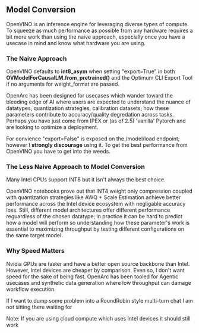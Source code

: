 ## Model Conversion

OpenVINO is an inference engine for leveraging diverse types of compute. To squeeze as much performance as possible from any hardware requires a bit more work than using the naive approach, especially once you have a usecase in mind and know what hardware you are using.

### The Naive Approach

OpenVINO defaults to **int8_asym** when setting "export=True" in both **OVModelForCausalLM.from_pretrained()** and the Optimum CLI Export Tool if no arguments for weight_format are passed. 

OpenArc has been designed for usecases which wander toward the bleeding edge of AI where users are expected to understand the nuance of datatypes, quantization strategies, calibration datasets, how these parameters contribute to accuracy/quality degredation across tasks. Perhaps you have just come from IPEX or (as of 2.5) 'vanilla' Pytorch and are looking to optimize a deployment.

For convience "export=False" is exposed on the /model/load endpoint; however I **strongly discourage** using it. To get the best performance from OpenVINO you have to get into the weeds.

### The Less Naive Approach to Model Conversion

Many Intel CPUs support INT8 but it isn't always the best choice. 

OpenVINO notebooks prove out that INT4 weight only compression coupled with quantization strategies like AWQ + Scale Estimation achieve better performance across the Intel device ecosystem with negligable accuracy loss. Still, different model architectures offer different performance reguardless of the chosen datatype; in practice it can be hard to predict how a model will perform so understanding how these parameter's work is essential to maximizing throughput by testing different configurations on the same target model.


### Why Speed Matters

Nvidia GPUs are faster and have a better open source backbone than Intel. However, Intel devices are cheaper by comparison. Even so, I don't want speed for the sake of being fast. OpenArc has been tooled for Agentic usecases and synthetic data generation where low throughput can damage workflow execution. 

If I want to dump some problem into a RoundRobin style multi-turn chat I am not sitting there waiting for 



Note: If you are using cloud compute which uses Intel devices it should still work 